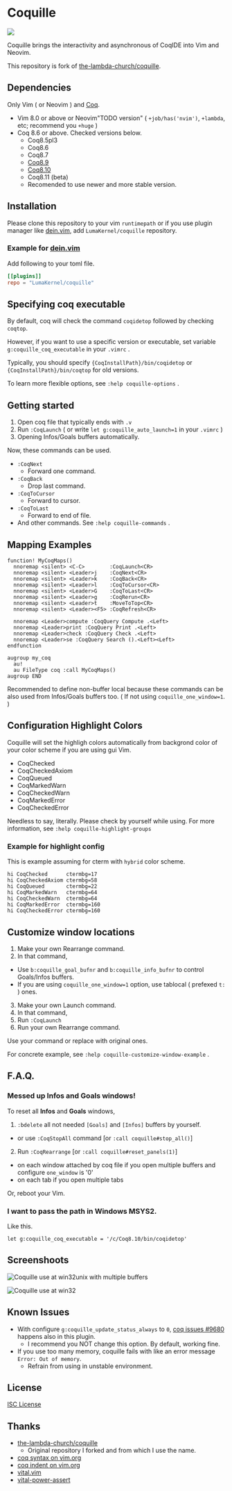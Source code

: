 # Coquille

![](https://github.com/lumakernel/coquille/workflows/GitHub%20Actions%20CI/badge.svg)

Coquille brings the interactivity and asynchronous of CoqIDE into Vim and Neovim.

This repository is fork of [the-lambda-church/coquille](https://github.com/the-lambda-church/coquille).


## Dependencies

Only Vim ( or Neovim ) and [Coq](https://github.com/coq/coq/releases).

- Vim 8.0 or above or Neovim"TODO version" ( `+job/has('nvim')`, `+lambda`, etc; recommend you `+huge` )
- Coq 8.6 or above. Checked versions below.
  - Coq8.5pl3
  - Coq8.6
  - Coq8.7
  - [Coq8.9](https://github.com/coq/coq/releases/tag/V8.9.1)
  - [Coq8.10](https://github.com/coq/coq/releases/tag/V8.10.2)
  - Coq8.11 (beta)
  - Recomended to use newer and more stable version.


## Installation

Please clone this repository to your vim `runtimepath` or if you use plugin manager like [dein.vim](https://github.com/Shougo/dein.vim), add `LumaKernel/coquille` repository.

### Example for [dein.vim](https://github.com/Shougo/dein.vim)

Add following to your toml file.

```toml
[[plugins]]
repo = "LumaKernel/coquille"
```

## Specifying coq executable

By default, coq will check the command `coqidetop`
followed by checking `coqtop`.

However, if you want to use a specific version or executable,
set variable `g:coquille_coq_executable` in your `.vimrc` .

Typically, you should specify `{CoqInstallPath}/bin/coqidetop`
or `{CoqInstallPath}/bin/coqtop` for old versions.


To learn more flexible options, see `:help coquille-options` .


## Getting started


1. Open coq file that typically ends with `.v`
2. Run `:CoqLaunch` ( or write `let g:coquille_auto_launch=1` in your `.vimrc` )
3. Opening Infos/Goals buffers automatically.

Now, these commands can be used.

- `:CoqNext`
  + Forward one command.
- `:CoqBack`
  + Drop last command.
- `:CoqToCursor`
  + Forward to cursor.
- `:CoqToLast`
  + Forward to end of file.
- And other commands. See `:help coquille-commands` .

## Mapping Examples


```vim
function! MyCoqMaps()
  nnoremap <silent> <C-C>        :CoqLaunch<CR>
  nnoremap <silent> <Leader>j    :CoqNext<CR>
  nnoremap <silent> <Leader>k    :CoqBack<CR>
  nnoremap <silent> <Leader>l    :CoqToCursor<CR>
  nnoremap <silent> <Leader>G    :CoqToLast<CR>
  nnoremap <silent> <Leader>g    :CoqRerun<CR>
  nnoremap <silent> <Leader>t    :MoveToTop<CR>
  nnoremap <silent> <Leader><F5> :CoqRefresh<CR>

  nnoremap <Leader>compute :CoqQuery Compute .<Left>
  nnoremap <Leader>print :CoqQuery Print .<Left>
  nnoremap <Leader>check :CoqQuery Check .<Left>
  nnoremap <Leader>se :CoqQuery Search ().<Left><Left>
endfunction

augroup my_coq
  au!
  au FileType coq :call MyCoqMaps()
augroup END
```


Recommended to define non-buffer local because these commands can be also used
from Infos/Goals buffers too. ( If not using `coquille_one_window=1`. )


## Configuration Highlight Colors

Coquille will set the highligh colors automatically from backgrond color of your color scheme if you are using gui Vim.

- CoqChecked
- CoqCheckedAxiom
- CoqQueued
- CoqMarkedWarn
- CoqCheckedWarn
- CoqMarkedError
- CoqCheckedError

Needless to say, literally. Please check by yourself while using.
For more information, see `:help coquille-highlight-groups`

### Example for highlight config

This is example assuming for cterm with `hybrid` color scheme.

```vim
hi CoqChecked      ctermbg=17
hi CoqCheckedAxiom ctermbg=58
hi CoqQueued       ctermbg=22
hi CoqMarkedWarn   ctermbg=64
hi CoqCheckedWarn  ctermbg=64
hi CoqMarkedError  ctermbg=160
hi CoqCheckedError ctermbg=160
```

## Customize window locations

1. Make your own Rearrange command.
2. In that command,
  - Use `b:coquille_goal_bufnr` and `b:coquille_info_bufnr`
    to control Goals/Infos buffers.
  - If you are using `coquille_one_window=1` option,
    use tablocal ( prefexed `t:` ) ones.
3. Make your own Launch command.
4. In that command,
  1. Run `:CoqLaunch`
  2. Run your own Rearrange command.

Use your command or replace with original ones.

For concrete example, see `:help coquille-customize-window-example` .


## F.A.Q.

### Messed up Infos and Goals windows!

To reset all __Infos__ and __Goals__ windows,

1. `:bdelete` all not needed `[Goals]` and `[Infos]` buffers by yourself.
  - or use `:CoqStopAll` command [or `:call coquille#stop_all()`]
2. Run `:CoqRearrange` [or `:call coquille#reset_panels(1)`]
  - on each window attached by coq file if you open multiple buffers and configure `one_window` is '0'
  - on each tab if you open multiple tabs

Or, reboot your Vim.


### I want to pass the path in Windows MSYS2.

Like this.

```vim
let g:coquille_coq_executable = '/c/Coq8.10/bin/coqidetop'
```


## Screenshoots

![Coquille use at win32unix with multiple buffers](https://user-images.githubusercontent.com/29811106/71498345-59386280-289f-11ea-9018-2babde26ca82.png)

![Coquille use at win32](https://user-images.githubusercontent.com/29811106/71498699-aff26c00-28a0-11ea-97c9-ea165542ccd8.png)


## Known Issues

- With configure `g:coquille_update_status_always` to `0`, [coq issues #9680](https://github.com/coq/coq/issues/9680) happens also in this plugin.
  - I recommend you NOT change this option. By default, working fine.
- If you use too many memory, coquille fails with like an error message `Error: Out of memory`.
  - Refrain from using in unstable environment.


## License

[ISC License](https://www.isc.org/licenses/)


## Thanks

- [the-lambda-church/coquille](https://github.com/the-lambda-church/coquille)
  - Original repository I forked and from which I use the name.
- [coq syntax on vim.org](http://www.vim.org/scripts/script.php?script_id=2063)
- [coq indent on vim.org](http://www.vim.org/scripts/script.php?script_id=2079)
- [vital.vim](https://github.com/vim-jp/vital.vim)
- [vital-power-assert](https://github.com/haya14busa/vital-power-assert)

